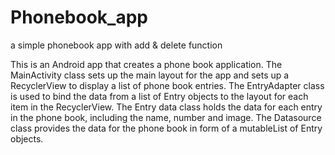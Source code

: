 # Phonebook_app
a simple phonebook app with add &amp; delete function

This is an Android app that creates a phone book application. 
The MainActivity class sets up the main layout for the app and sets up a RecyclerView to display a list of phone book entries. 
The EntryAdapter class is used to bind the data from a list of Entry objects to the layout for each item in the RecyclerView. 
The Entry data class holds the data for each entry in the phone book, including the name, number and image. 
The Datasource class provides the data for the phone book in form of a mutableList of Entry objects.
